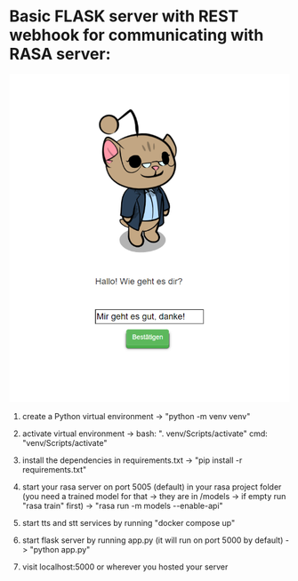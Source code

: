 # Basic FLASK server with REST webhook for communicating with RASA server:

![This is an image](Website_example_pic.png)

1. create a Python virtual environment -> "python -m venv venv"

2. activate virtual environment -> bash: ". venv/Scripts/activate" cmd: "venv/Scripts/activate"

3. install the dependencies in requirements.txt -> "pip install -r requirements.txt" 

4. start your rasa server on port 5005 (default) in your rasa project folder (you need a trained model for that -> they are in /models -> if empty run "rasa train" first) -> "rasa run -m models --enable-api" 

5. start tts and stt services by running "docker compose up"

6. start flask server by running app.py (it will run on port 5000 by default) -> "python app.py"

7. visit localhost:5000 or wherever you hosted your server

